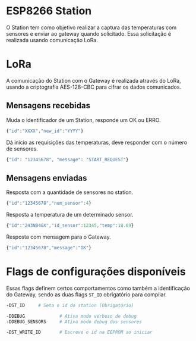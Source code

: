 # ESP8266 Station

O Station tem como objetivo realizar a captura das temperaturas com sensores e enviar ao gateway quando solicitado. Essa solicitação é realizada usando comunicação LoRa.

# LoRa

A comunicação do Station com o Gateway é realizada através do LoRa, usando a criptografia AES-128-CBC para cifrar os dados comunicados.

## Mensagens recebidas

Muda o identificador de um Station, responde um OK ou ERRO.

```js
{"id":"XXXX","new_id":"YYYY"}
```

Dá inicio as requisições das temperaturas, deve responder com o número de sensores.

```js
{"id": "12345678", "message": "START_REQUEST"}
```

## Mensagens enviadas

Resposta com a quantidade de sensores no station.

```js
{"id":"12345678","num_sensor":4}
```

Resposta a temperatura de um determinado sensor.

```js
{"id":"243NB4GX","id_sensor":12345,"temp":18.69}
```

Resposta com mensagem para o Gateway.

```js
{"id":"12345678","message":"OK"}
```

# Flags de configurações disponíveis

Essas flags definem certos comportamentos como também a identificação do Gateway, sendo as duas flags `ST_ID` obrigatório para compilar.

```bash
-DST_ID 	# Seta o id do station (Obrigatório)

-DDEBUG 			# Ativa modo verboso de debug
-DDEBUG_SENSORS		# Ativa modo debug dos sensores

-DST_WRITE_ID 		# Escreve o id na EEPROM ao iniciar
```
